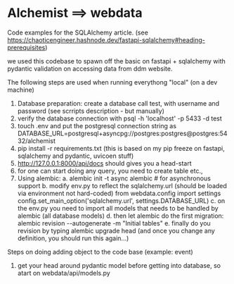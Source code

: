 # Alchemist ==> webdata

Code examples for the SQLAlchemy article. (see https://chaoticengineer.hashnode.dev/fastapi-sqlalchemy#heading-prerequisites)

we used this codebase to spawn off the basic on fastapi + sqlalchemy with pydantic validation on accessing data from ddm website.

The following steps are used when running everythong "local" (on a dev machine)

1. Database preparation: create a database call test, with username and password (see scrripts description - but manually)
2. verify the database connection with psql -h 'localhost' -p 5433 -d test
3. touch .env and put the postgresql connection string as DATABASE_URL=postgresql+asyncpg://postgres:postgres@postgres:5432/alchemist
4. pip install -r requirements.txt (this is based on my pip freeze on fastapi, sqlalchemy and pydantic, uvicoen stuff)
5. http://127.0.0.1:8000/api/docs should gives you a head-start
6. for one can start doing any query, you need to create table etc.,
7. Using alembic:
    a. alembic init -t async alembic # for asynchronous support
    b. modify env.py to reflect the sqlalchemy.url (should be loaded via environment not hard-coded)
       from webdata.config import settings
       config.set_main_option('sqlalchemy.url', settings.DATABASE_URL)
    c. on the env.py you need to import all models that needs to be handled by alembic (all database models)
    d. then let alembic do the first migration: alembic revision --autogenerate -m "Initial tables"
    e. finally do you revision by typing alembic upgrade head (and once you change any definition, you should run this again...)

Steps on doing adding object to the code base (example: event)

1. get your head around pydantic model before getting into database, so atart on webdata/api/models.py